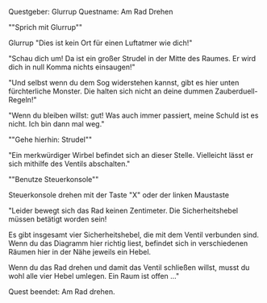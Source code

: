 Questgeber: Glurrup
Questname: Am Rad Drehen

""Sprich mit Glurrup""

Glurrup
"Dies ist kein Ort für einen Luftatmer wie dich!"

"Schau dich um! Da ist ein großer Strudel in der Mitte des Raumes. Er wird dich in null Komma nichts einsaugen!"

"Und selbst wenn du dem Sog widerstehen kannst, gibt es hier unten fürchterliche Monster. Die halten sich nicht an deine dummen Zauberduell-Regeln!"

"Wenn du bleiben willst: gut! Was auch immer passiert, meine Schuld ist es nicht. Ich bin dann mal weg."

""Gehe hierhin: Strudel""

"Ein merkwürdiger Wirbel befindet sich an dieser Stelle. Vielleicht lässt er sich mithilfe des Ventils abschalten."

""Benutze Steuerkonsole""

Steuerkonsole drehen mit der Taste "X" oder der linken Maustaste

"Leider bewegt sich das Rad keinen Zentimeter. Die Sicherheitshebel müssen betätigt worden sein! 

Es gibt insgesamt vier Sicherheitshebel, die mit dem Ventil verbunden sind. Wenn du das Diagramm hier richtig liest, befindet sich in verschiedenen Räumen hier in der Nähe jeweils ein Hebel.

Wenn du das Rad drehen und damit das Ventil schließen willst, musst du wohl alle vier Hebel umlegen. Ein Raum ist offen ..."

Quest beendet: Am Rad drehen.